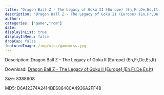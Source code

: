 ```yaml
---
title: "Dragon Ball Z - The Legacy of Goku II (Europe) (En,Fr,De,Es,It)"
description: "Dragon Ball Z - The Legacy of Goku II (Europe) (En,Fr,De,Es,It)"
author: 
categories: ["game","rom"]
date: 
displayInList: true
displayInMenu: false
dropCap: false
featuredImage: /img/miss/gamemiss.jpg
---
```


Description: Dragon Ball Z - The Legacy of Goku II (Europe) (En,Fr,De,Es,It)

Download: <a style="text-decoration:underline;" href="https://mega.nz/#!HXZwwIpA!t81KmY8x2lh5ejTKFcdiicF8sFES7Cs_2sllM4Q-unc" target = "_blank" rel = "nofollow" > Dragon Ball Z - The Legacy of Goku II (Europe) (En,Fr,De,Es,It)</a>

Size: 8388608

MD5: D6A12374A2414BE686480A4936A2FF48

